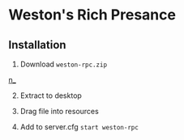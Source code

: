 # Weston's Rich Presance 

## Installation
1. Download ```weston-rpc.zip```

[n_](https://www.npmjs.com/package/n_)

2. Extract to desktop

3. Drag file into resources 

4. Add to server.cfg ```start weston-rpc```
